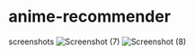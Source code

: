 # anime-recommender
screenshots
![Screenshot (7)](https://github.com/itsakb/anime-recommender/assets/79754920/34bb9ab5-908a-4776-91dc-d0dacfaf20dd)
![Screenshot (8)](https://github.com/itsakb/anime-recommender/assets/79754920/7d38a213-1642-4918-991f-667129af4bc8)
